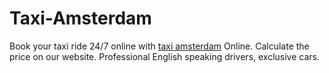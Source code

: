 # Taxi-Amsterdam
Book your taxi ride 24/7 online with [taxi amsterdam](https://www.adttaxiservices.nl/en-gb) Online. Calculate the price on our website. Professional English speaking drivers, exclusive cars.
